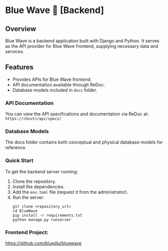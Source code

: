 # Blue Wave 🌊 [Backend]

## Overview

Blue Wave is a backend application built with Django and Python. It serves as the 
API provider for Blue Wave frontend, supplying necessary data and services.

## Features

- Provides APIs for Blue Wave frontend.
- API documentation available through ReDoc.
- Database models included in `docs` folder.

### API Documentation

You can view the API specifications and documentation via ReDoc at: 
`https://<host>/api/specs/`

### Database Models
The docs folder contains both conceptual and physical database models for reference.

### Quick Start

To get the backend server running:

1. Clone the repository.
2. Install the dependencies.
3. Add the `env.toml` file (request it from the administrator).
4. Run the server.
    ```
    git clone <repository_url>
    cd BlueWave
    pip install -r requirements.txt
    python manage.py runserver
    ```
   
### Frontend Project:

https://github.com/bluediu/bluewave
   